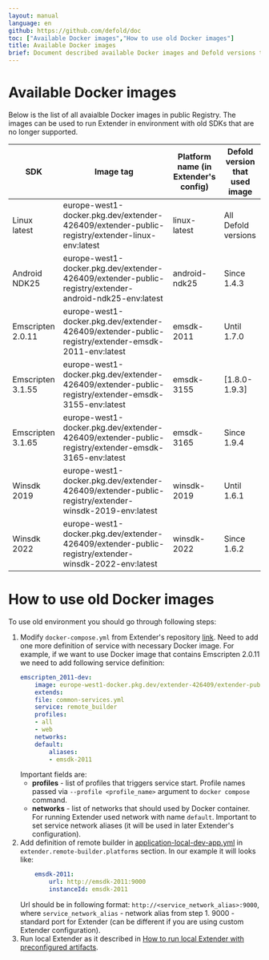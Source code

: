 ```yaml
---
layout: manual
language: en
github: https://github.com/defold/doc
toc: ["Available Docker images","How to use old Docker images"]
title: Available Docker images
brief: Document described available Docker images and Defold versions that used it
---
```


# Available Docker images
Below is the list of all avaialble Docker images in public Registry. The images can be used to run Extender in environment with old SDKs that are no longer supported.

|SDK               |Image tag                                                                                              |Platform name (in Extender's config) |Defold version that used image |
|------------------|-------------------------------------------------------------------------------------------------------|-------------------------------------|-------------------------------|
|Linux latest      |europe-west1-docker.pkg.dev/extender-426409/extender-public-registry/extender-linux-env:latest         |linux-latest                         |All Defold versions            |
|Android NDK25     |europe-west1-docker.pkg.dev/extender-426409/extender-public-registry/extender-android-ndk25-env:latest |android-ndk25                        |Since 1.4.3                    |
|Emscripten 2.0.11 |europe-west1-docker.pkg.dev/extender-426409/extender-public-registry/extender-emsdk-2011-env:latest    |emsdk-2011                           |Until 1.7.0                    |
|Emscripten 3.1.55 |europe-west1-docker.pkg.dev/extender-426409/extender-public-registry/extender-emsdk-3155-env:latest    |emsdk-3155                           |[1.8.0-1.9.3]                  |
|Emscripten 3.1.65 |europe-west1-docker.pkg.dev/extender-426409/extender-public-registry/extender-emsdk-3165-env:latest    |emsdk-3165                           |Since 1.9.4                    |
|Winsdk 2019       |europe-west1-docker.pkg.dev/extender-426409/extender-public-registry/extender-winsdk-2019-env:latest   |winsdk-2019                          |Until 1.6.1                    |
|Winsdk 2022       |europe-west1-docker.pkg.dev/extender-426409/extender-public-registry/extender-winsdk-2022-env:latest   |winsdk-2022                          |Since 1.6.2                    |

# How to use old Docker images
To use old environment you should go through following steps:
1. Modify `docker-compose.yml` from Extender's repository [link](https://github.com/defold/extender/blob/dev/server/docker/docker-compose.yml). Need to add one more definition of service with necessary Docker image. For example, if we want to use Docker image that contains Emscripten 2.0.11 we need to add following service definition:
    ```yml
    emscripten_2011-dev:
        image: europe-west1-docker.pkg.dev/extender-426409/extender-public-registry/extender-emsdk-2011-env:latest
        extends:
        file: common-services.yml
        service: remote_builder
        profiles:
        - all
        - web
        networks:
        default:
            aliases:
            - emsdk-2011
    ```
    Important fields are:
    * **profiles** - list of profiles that triggers service start. Profile names passed via `--profile <profile_name>` argument to `docker compose` command.
    * **networks** - list of networks that should used by Docker container. For running Extender used network with name `default`. Important to set service network aliases (it will be used in later Extender's configuration).
2. Add definition of remote builder in [application-local-dev-app.yml](https://github.com/defold/extender/blob/dev/server/configs/application-local-dev-app.yml) in `extender.remote-builder.platforms` section. In our example it will looks like:
    ```yml
        emsdk-2011:
            url: http://emsdk-2011:9000
            instanceId: emsdk-2011
    ```
    Url should be in following format: `http://<service_network_alias>:9000`, where `service_network_alias` - network alias from step 1. 9000 - standard port for Extender (can be different if you are using custom Extender configuration).
3. Run local Extender as it described in [How to run local Extender with preconfigured artifacts](/manuals/extender-local-setup#how-to-run-local-extender-with-preconfigured-artifacts).
